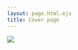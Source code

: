 ```yaml
---
layout: page.html.ejs
title: Cover page
---
```


<img src="images/Human-Skeleton.jpg" class="cover-image" />
